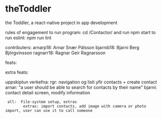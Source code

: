 # theToddler
the Toddler, a react-native project in app development

rules of engagement
  to run program: cd /Contactor/ and run npm start
  to run eslint:  npm run lint

contributers:
  arnarp18:  Arnar Snær Pálsson
  bjarnib18: Bjarni Berg Björgvinsson
  ragnarr18: Ragnar Geir Ragnarsson

feats:


extra feats:



uppskiptun verkefna:
     rgr:  navigation og listi yfir contacts + create contact
   arnar:  "a user should be able to search for contacts by their name"
  bjarni:  contact detail screen, modify information

     all:  File-system setup, extras
            extrax: import contacts, add image with camera or photo import, user can use it to call someone
